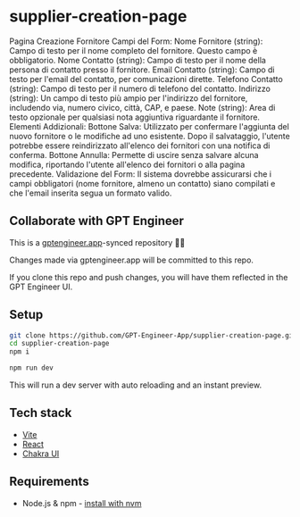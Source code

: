 # supplier-creation-page

Pagina Creazione Fornitore
Campi del Form:
Nome Fornitore (string): Campo di testo per il nome completo del fornitore. Questo campo è obbligatorio.
Nome Contatto (string): Campo di testo per il nome della persona di contatto presso il fornitore.
Email Contatto (string): Campo di testo per l'email del contatto, per comunicazioni dirette.
Telefono Contatto (string): Campo di testo per il numero di telefono del contatto.
Indirizzo (string): Un campo di testo più ampio per l'indirizzo del fornitore, includendo via, numero civico, città, CAP, e paese.
Note (string): Area di testo opzionale per qualsiasi nota aggiuntiva riguardante il fornitore.
Elementi Addizionali:
Bottone Salva: Utilizzato per confermare l'aggiunta del nuovo fornitore o le modifiche ad uno esistente. Dopo il salvataggio, l'utente potrebbe essere reindirizzato all'elenco dei fornitori con una notifica di conferma.
Bottone Annulla: Permette di uscire senza salvare alcuna modifica, riportando l'utente all'elenco dei fornitori o alla pagina precedente.
Validazione del Form: Il sistema dovrebbe assicurarsi che i campi obbligatori (nome fornitore, almeno un contatto) siano compilati e che l'email inserita segua un formato valido.

## Collaborate with GPT Engineer

This is a [gptengineer.app](https://gptengineer.app)-synced repository 🌟🤖

Changes made via gptengineer.app will be committed to this repo.

If you clone this repo and push changes, you will have them reflected in the GPT Engineer UI.

## Setup

```sh
git clone https://github.com/GPT-Engineer-App/supplier-creation-page.git
cd supplier-creation-page
npm i
```

```sh
npm run dev
```

This will run a dev server with auto reloading and an instant preview.

## Tech stack

- [Vite](https://vitejs.dev/)
- [React](https://react.dev/)
- [Chakra UI](https://chakra-ui.com/)

## Requirements

- Node.js & npm - [install with nvm](https://github.com/nvm-sh/nvm#installing-and-updating)
